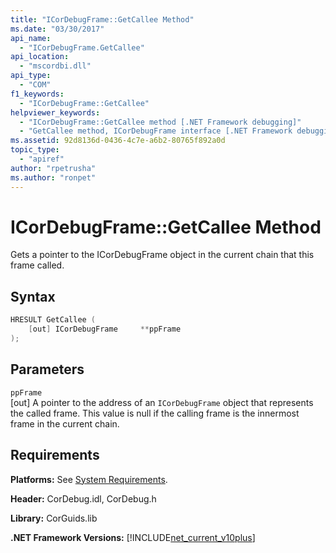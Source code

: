 ```yaml
---
title: "ICorDebugFrame::GetCallee Method"
ms.date: "03/30/2017"
api_name: 
  - "ICorDebugFrame.GetCallee"
api_location: 
  - "mscordbi.dll"
api_type: 
  - "COM"
f1_keywords: 
  - "ICorDebugFrame::GetCallee"
helpviewer_keywords: 
  - "ICorDebugFrame::GetCallee method [.NET Framework debugging]"
  - "GetCallee method, ICorDebugFrame interface [.NET Framework debugging]"
ms.assetid: 92d8136d-0436-4c7e-a6b2-80765f892a0d
topic_type: 
  - "apiref"
author: "rpetrusha"
ms.author: "ronpet"
---
```

# ICorDebugFrame::GetCallee Method
Gets a pointer to the ICorDebugFrame object in the current chain that this frame called.  
  
## Syntax  
  
```cpp  
HRESULT GetCallee (  
    [out] ICorDebugFrame     **ppFrame  
);  
```  
  
## Parameters  
 `ppFrame`  
 [out] A pointer to the address of an `ICorDebugFrame` object that represents the called frame. This value is null if the calling frame is the innermost frame in the current chain.  
  
## Requirements  
 **Platforms:** See [System Requirements](../../../../docs/framework/get-started/system-requirements.md).  
  
 **Header:** CorDebug.idl, CorDebug.h  
  
 **Library:** CorGuids.lib  
  
 **.NET Framework Versions:** [!INCLUDE[net_current_v10plus](../../../../includes/net-current-v10plus-md.md)]
